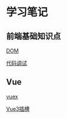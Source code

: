 # 学习笔记

## 前端基础知识点

[DOM](https://github.com/lin0606/note/blob/main/%E5%89%8D%E7%AB%AF%E5%9F%BA%E7%A1%80/dom%E4%BB%8B%E7%BB%8D.md)

[代码调试](https://github.com/lin0606/note/blob/main/%E5%89%8D%E7%AB%AF%E5%9F%BA%E7%A1%80/debugger.md)

## Vue

[vuex](https://github.com/lin0606/note/blob/main/Vue/Vuex.md)

[Vue3插槽](https://github.com/lin0606/note/blob/main/Vue/vue3%E6%8F%92%E6%A7%BD.md)